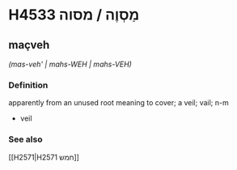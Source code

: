 # H4533 מַסְוֶה / מסוה

## maçveh

_(mas-veh' | mahs-WEH | mahs-VEH)_

### Definition

apparently from an unused root meaning to cover; a veil; vail; n-m

- veil

### See also

[[H2571|H2571 חמש]]
